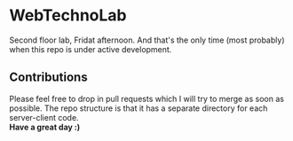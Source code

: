 # WebTechnoLab
Second floor lab, Fridat afternoon. And that's the only time (most probably) when this repo is under active development.
## Contributions
Please feel free to drop in pull requests which I will try to merge as soon as possible.
The repo structure is that it has a separate directory for each server-client code.
<br>
<b>Have a great day :)</b>
